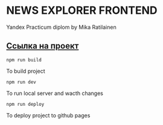 # NEWS EXPLORER FRONTEND

Yandex Practicum diplom by Mika Ratilainen

## [Ссылка на проект](https://mikaratilainen.github.io/news-explorer-frontend/)

```
npm run build
```
To build project

```
npm run dev
```
To run local server and wacth changes

```
npm run deploy
```
To deploy project to github pages
